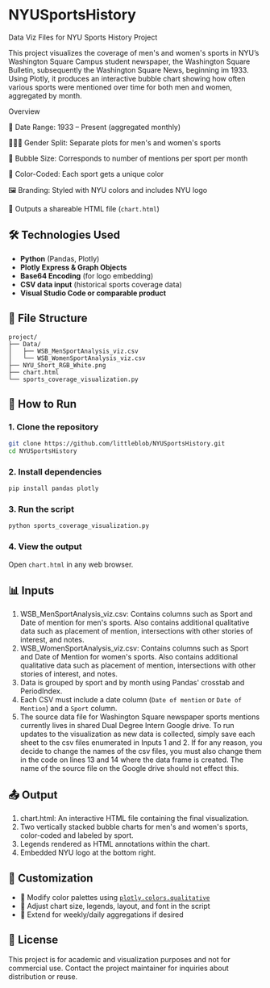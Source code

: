# NYUSportsHistory
Data Viz Files for NYU Sports History Project

This project visualizes the coverage of men's and women's sports in NYU’s Washington Square Campus student newspaper, the Washington Square Bulletin, subsequently the Washington Square News, beginning im 1933. Using Plotly, it produces an interactive bubble chart showing how often various sports were mentioned over time for both men and women, aggregated by month.

Overview

📅 Date Range: 1933 – Present (aggregated monthly)

🧑‍🤝‍🧑 Gender Split: Separate plots for men's and women's sports

🔵 Bubble Size: Corresponds to number of mentions per sport per month

🎨 Color-Coded: Each sport gets a unique color

🖼️ Branding: Styled with NYU colors and includes NYU logo

 💾 Outputs a shareable HTML file (`chart.html`)

## 🛠️ Technologies Used

- **Python** (Pandas, Plotly)
- **Plotly Express & Graph Objects**
- **Base64 Encoding** (for logo embedding)
- **CSV data input** (historical sports coverage data)
- **Visual Studio Code or comparable product** 

## 📁 File Structure

```
project/
├── Data/
│   ├── WSB_MenSportAnalysis_viz.csv
│   └── WSB_WomenSportAnalysis_viz.csv
├── NYU_Short_RGB_White.png
├── chart.html
└── sports_coverage_visualization.py
```

## 🚀 How to Run

### 1. Clone the repository
```bash   
git clone https://github.com/littleblob/NYUSportsHistory.git
cd NYUSportsHistory
```

### 2. Install dependencies

```bash
pip install pandas plotly
```

### 3. Run the script

```bash
python sports_coverage_visualization.py
```

### 4. View the output

Open `chart.html` in any web browser.

## 📊 Inputs
1. WSB_MenSportAnalysis_viz.csv: Contains columns such as Sport and Date of mention for men's sports. Also contains additional qualitative data such as placement of mention, intersections with other stories of interest, and notes.
2. WSB_WomenSportAnalysis_viz.csv: Contains columns such as Sport and Date of Mention for women's sports. Also contains additional qualitative data such as placement of mention, intersections with other stories of interest, and notes.
3. Data is grouped by sport and by month using Pandas' crosstab and PeriodIndex.
4. Each CSV must include a date column (`Date of mention` or `Date of Mention`) and a `Sport` column.
5. The source data file for Washington Square newspaper sports mentions currently lives in shared Dual Degree Intern Google drive. To run updates to the visualization as new data is collected, simply save each sheet to the csv files enumerated in Inputs 1 and 2. If for any reason, you decide to change the names of the csv files, you must also change them in the code on lines 13 and 14 where the data frame is created. The name of the source file on the Google drive should not effect this. 

## 📤 Output
1. chart.html: An interactive HTML file containing the final visualization.
2. Two vertically stacked bubble charts for men's and women's sports, color-coded and labeled by sport.
3. Legends rendered as HTML annotations within the chart.
4. Embedded NYU logo at the bottom right.

## 🎨 Customization

- 🎨 Modify color palettes using [`plotly.colors.qualitative`](https://plotly.com/python/discrete-color/)
- 🧩 Adjust chart size, legends, layout, and font in the script
- 📅 Extend for weekly/daily aggregations if desired

## 📜 License

This project is for academic and visualization purposes and not for commercial use. Contact the project maintainer for inquiries about distribution or reuse.


